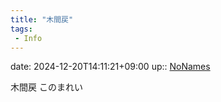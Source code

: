 ```yaml
---
title: "木間戻"
tags:
 - Info
---
```


date: 2024-12-20T14:11:21+09:00
up:: [NoNames](../Bar/Novel/Chaos/NoNames.md)

木間戻
このまれい